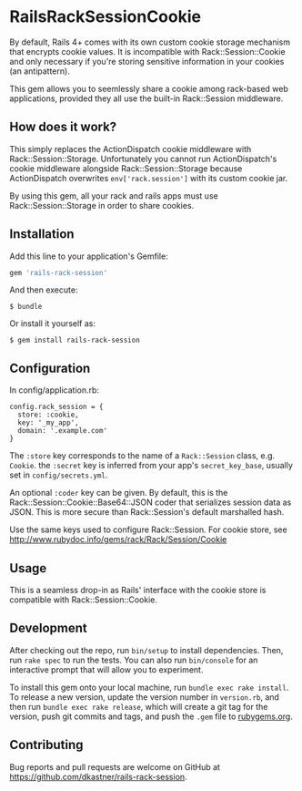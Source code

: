 # RailsRackSessionCookie

By default, Rails 4+ comes with its own custom cookie storage mechanism that
encrypts cookie values. It is incompatible with Rack::Session::Cookie and only
necessary if you're storing sensitive information in your cookies (an
antipattern). 

This gem allows you to seemlessly share a cookie among rack-based web
applications, provided they all use the built-in Rack::Session middleware.

## How does it work?

This simply replaces the ActionDispatch cookie middleware with
Rack::Session::Storage. Unfortunately you cannot run ActionDispatch's cookie
middleware alongside Rack::Session::Storage because ActionDispatch overwrites
`env['rack.session']` with its custom cookie jar.

By using this gem, all your rack and rails apps must use Rack::Session::Storage
in order to share cookies.

## Installation

Add this line to your application's Gemfile:

```ruby
gem 'rails-rack-session'
```

And then execute:

    $ bundle

Or install it yourself as:

    $ gem install rails-rack-session

## Configuration

In config/application.rb:

```
config.rack_session = {
  store: :cookie,
  key: '_my_app',
  domain: '.example.com'
}
```

The `:store` key corresponds to the name of a `Rack::Session` class, e.g. `Cookie`.
the `:secret` key is inferred from your app's `secret_key_base`, usually set in
`config/secrets.yml`.

An optional `:coder` key can be given. By default, this is the
Rack::Session::Cookie::Base64::JSON coder that serializes session data as JSON.
This is more secure than Rack::Session's default marshalled hash.

Use the same keys used to configure Rack::Session. For cookie store, see
http://www.rubydoc.info/gems/rack/Rack/Session/Cookie

## Usage

This is a seamless drop-in as Rails' interface with the cookie store is
compatible with Rack::Session::Cookie.

## Development

After checking out the repo, run `bin/setup` to install dependencies. Then, run `rake spec` to run the tests. You can also run `bin/console` for an interactive prompt that will allow you to experiment.

To install this gem onto your local machine, run `bundle exec rake install`. To release a new version, update the version number in `version.rb`, and then run `bundle exec rake release`, which will create a git tag for the version, push git commits and tags, and push the `.gem` file to [rubygems.org](https://rubygems.org).

## Contributing

Bug reports and pull requests are welcome on GitHub at https://github.com/dkastner/rails-rack-session.

